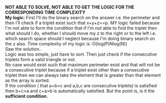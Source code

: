**NOT ABLE TO SOLVE, NOT ABLE TO GET THE LOGIC FOR THE CORRESPONDING TIME COMPLEXITY**
<br>
**My logic:** First I'll do the binary search on the answer i.e. the perimeter and then I'll check if a triplet exist such that x+y+z==p. MY logic failed because I'm not able to form the condition that if I'm not able to find the triplet then what should I do, whether I should move my z to the right or to the left i.e. which search space should I neglect because I'm doing binary search on the z also. Time complexity of my logic is :O(log(P)Nlog(N))
<br>
Saw the solution..
<br>
Logic was too simple, just have to sort. Then just check if the consecutive triplets form a valid triangle or not.<br>
No case would exist such that maximum perimeter exist and that will not be a consecutive triplet because if a triplet exist other than a consecutive triplet then we can always take the element that is greater than that element as the array is sorted.<br>
If the condition ( that a+b>c and a,b,c are consecutive triplets) is satisfied then b+c>a and c+a>b is automatically satisfied. But the point is, is it the **sufficient condition.**